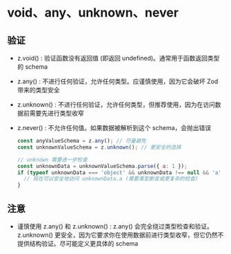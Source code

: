 # void、any、unknown、never

## 验证

+ z.void() : 验证函数没有返回值 (即返回 undefined)。通常用于函数返回类型的 schema

+ z.any() : 不进行任何验证，允许任何类型。应谨慎使用，因为它会破坏 Zod 带来的类型安全

+ z.unknown() : 不进行任何验证，允许任何类型，但推荐使用，因为在访问数据前需要先进行类型收窄

+ z.never() : 不允许任何值。如果数据被解析到这个 schema，会抛出错误

  ```js
  const anyValueSchema = z.any(); // 尽量避免
  const unknownValueSchema = z.unknown(); // 更安全的选择

  // unknown 需要进一步检查
  const unknownData = unknownValueSchema.parse({ a: 1 });
  if (typeof unknownData === 'object' && unknownData !== null && 'a' in unknownData) {
    // 现在可以安全地访问 unknownData.a (需要类型断言或更复杂的检查)
  }
  ```

## 注意

+ 谨慎使用 z.any() 和 z.unknown() : z.any() 会完全绕过类型检查和验证。z.unknown() 更安全，因为它要求你在使用数据前进行类型收窄，但它仍然不提供结构验证。尽可能定义更具体的 schema
